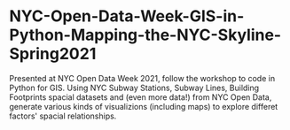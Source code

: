 # NYC-Open-Data-Week-GIS-in-Python-Mapping-the-NYC-Skyline-Spring2021
Presented at NYC Open Data Week 2021, follow the workshop to code in Python for GIS. Using NYC Subway Stations, Subway Lines, Building Footprints spacial datasets and (even more data!) from NYC Open Data, generate various kinds of visualizions (including maps) to explore differet factors' spacial relationships.
